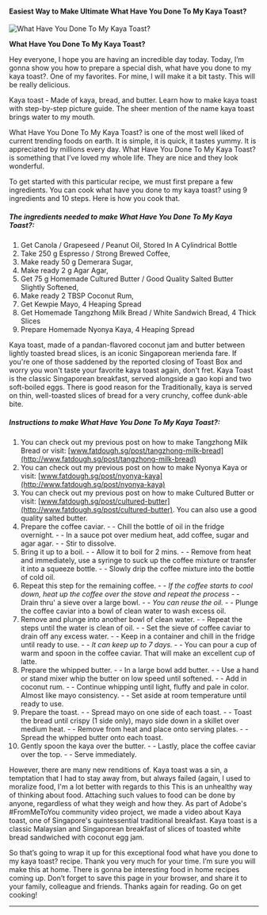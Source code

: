             

#### Easiest Way to Make Ultimate What Have You Done To My Kaya Toast?

![What Have You Done To My Kaya Toast?](https://img-global.cpcdn.com/recipes/ad4a9e60f8bc466f/751x532cq70/what-have-you-done-to-my-kaya-toast-recipe-main-photo.jpg)

**What Have You Done To My Kaya Toast?**

Hey everyone, I hope you are having an incredible day today. Today, I’m gonna show you how to prepare a special dish, what have you done to my kaya toast?. One of my favorites. For mine, I will make it a bit tasty. This will be really delicious.

Kaya toast - Made of kaya, bread, and butter. Learn how to make kaya toast with step-by-step picture guide. The sheer mention of the name kaya toast brings water to my mouth.

What Have You Done To My Kaya Toast? is one of the most well liked of current trending foods on earth. It is simple, it is quick, it tastes yummy. It is appreciated by millions every day. What Have You Done To My Kaya Toast? is something that I’ve loved my whole life. They are nice and they look wonderful.

To get started with this particular recipe, we must first prepare a few ingredients. You can cook what have you done to my kaya toast? using 9 ingredients and 10 steps. Here is how you cook that.

##### The ingredients needed to make What Have You Done To My Kaya Toast?:

1.  Get Canola / Grapeseed / Peanut Oil, Stored In A Cylindrical Bottle
2.  Take 250 g Espresso / Strong Brewed Coffee,
3.  Make ready 50 g Demerara Sugar,
4.  Make ready 2 g Agar Agar,
5.  Get 75 g Homemade Cultured Butter / Good Quality Salted Butter Slightly Softened,
6.  Make ready 2 TBSP Coconut Rum,
7.  Get Kewpie Mayo, 4 Heaping Spread
8.  Get Homemade Tangzhong Milk Bread / White Sandwich Bread, 4 Thick Slices
9.  Prepare Homemade Nyonya Kaya, 4 Heaping Spread

Kaya toast, made of a pandan-flavored coconut jam and butter between lightly toasted bread slices, is an iconic Singaporean merienda fare. If you're one of those saddened by the reported closing of Toast Box and worry you won't taste your favorite kaya toast again, don't fret. Kaya Toast is the classic Singaporean breakfast, served alongside a gao kopi and two soft-boiled eggs. There is good reason for the Traditionally, kaya is served on thin, well-toasted slices of bread for a very crunchy, coffee dunk-able bite.

##### Instructions to make What Have You Done To My Kaya Toast?:

1.  You can check out my previous post on how to make Tangzhong Milk Bread or visit: [www.fatdough.sg/post/tangzhong-milk-bread](http://www.fatdough.sg/post/tangzhong-milk-bread)
2.  You can check out my previous post on how to make Nyonya Kaya or visit: [www.fatdough.sg/post/nyonya-kaya](http://www.fatdough.sg/post/nyonya-kaya)
3.  You can check out my previous post on how to make Cultured Butter or visit: [www.fatdough.sg/post/cultured-butter](http://www.fatdough.sg/post/cultured-butter). You can also use a good quality salted butter.
4.  Prepare the coffee caviar. - - Chill the bottle of oil in the fridge overnight. - - In a sauce pot over medium heat, add coffee, sugar and agar agar. - - Stir to dissolve.
5.  Bring it up to a boil. - - Allow it to boil for 2 mins. - - Remove from heat and immediately, use a syringe to suck up the coffee mixture or transfer it into a squeeze bottle. - - Slowly drip the coffee mixture into the bottle of cold oil.
6.  Repeat this step for the remaining coffee. - - _If the coffee starts to cool down, heat up the coffee over the stove and repeat the process_ - - Drain thru' a sieve over a large bowl. - - _You can reuse the oil._ - - Plunge the coffee caviar into a bowl of clean water to wash excess oil.
7.  Remove and plunge into another bowl of clean water. - - Repeat the steps until the water is clean of oil. - - Set the sieve of coffee caviar to drain off any excess water. - - Keep in a container and chill in the fridge until ready to use. - - _It can keep up to 7 days._ - - You can pour a cup of warm and spoon in the coffee caviar. That will make an excellent cup of latte.
8.  Prepare the whipped butter. - - In a large bowl add butter. - - Use a hand or stand mixer whip the butter on low speed until softened. - - Add in coconut rum. - - Continue whipping until light, fluffy and pale in color. Almost like mayo consistency. - - Set aside at room temperature until ready to use.
9.  Prepare the toast. - - Spread mayo on one side of each toast. - - Toast the bread until crispy (1 side only), mayo side down in a skillet over medium heat. - - Remove from heat and place onto serving plates. - - Spread the whipped butter onto each toast.
10.  Gently spoon the kaya over the butter. - - Lastly, place the coffee caviar over the top. - - Serve immediately.

However, there are many new renditions of. Kaya toast was a sin, a temptation that I had to stay away from, but always failed (again, I used to moralize food, I'm a lot better with regards to this This is an unhealthy way of thinking about food. Attaching such values to food can be done by anyone, regardless of what they weigh and how they. As part of Adobe's #FromMeToYou community video project, we made a video about Kaya toast, one of Singapore's quintessential traditional breakfast. Kaya toast is a classic Malaysian and Singaporean breakfast of slices of toasted white bread sandwiched with coconut egg jam.

So that’s going to wrap it up for this exceptional food what have you done to my kaya toast? recipe. Thank you very much for your time. I’m sure you will make this at home. There is gonna be interesting food in home recipes coming up. Don’t forget to save this page in your browser, and share it to your family, colleague and friends. Thanks again for reading. Go on get cooking!

* * *